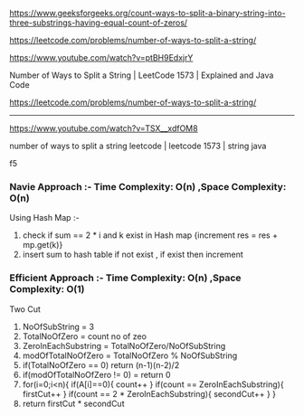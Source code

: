 https://www.geeksforgeeks.org/count-ways-to-split-a-binary-string-into-three-substrings-having-equal-count-of-zeros/

https://leetcode.com/problems/number-of-ways-to-split-a-string/

https://www.youtube.com/watch?v=ptBH9EdxjrY

Number of Ways to Split a String | LeetCode 1573 | Explained and Java Code

https://leetcode.com/problems/number-of-ways-to-split-a-string/

--------------------------------------------------------------------------------------
https://www.youtube.com/watch?v=TSX__xdfOM8

number of ways to split a string leetcode | leetcode 1573 | string java

f5 

### Navie Approach :- Time Complexity: O(n) ,Space Complexity: O(n)
Using Hash Map :- 

1. check if sum == 2 * i and k exist in Hash map {increment  res  = res + mp.get(k)}
2. insert sum to hash table if not exist , if exist then increment 

### Efficient Approach :- Time Complexity: O(n) ,Space Complexity: O(1)

Two Cut 




1. NoOfSubString = 3 
2. TotalNoOfZero = count no of zeo 
3. ZeroInEachSubstring = TotalNoOfZero/NoOfSubString 
4. modOfTotalNoOfZero = TotalNoOfZero %  NoOfSubString
5. if(TotalNoOfZero == 0) return  (n-1)(n-2)/2
6. if(modOfTotalNoOfZero != 0) = return 0 
7. for(i=0;i<n){
    if(A[i]==0){
        count++
    }
    if(count == ZeroInEachSubstring){
        firstCut++
    }
    if(count == 2 * ZeroInEachSubstring){
        secondCut++
    }
}
8. return firstCut * secondCut
